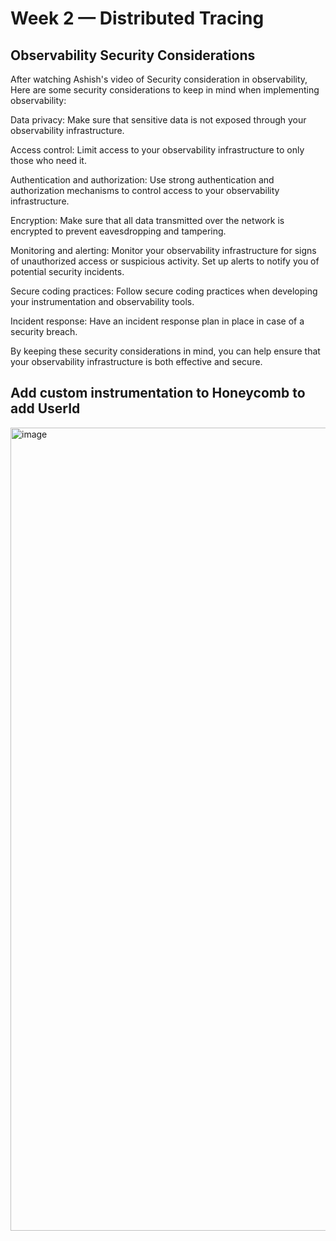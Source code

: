 # Week 2 — Distributed Tracing

## Observability Security Considerations

After watching Ashish's video of Security consideration in observability, Here are some security considerations to keep in mind when implementing observability:

Data privacy: Make sure that sensitive data is not exposed through your observability infrastructure.

Access control: Limit access to your observability infrastructure to only those who need it.

Authentication and authorization: Use strong authentication and authorization mechanisms to control access to your observability infrastructure.

Encryption: Make sure that all data transmitted over the network is encrypted to prevent eavesdropping and tampering.

Monitoring and alerting: Monitor your observability infrastructure for signs of unauthorized access or suspicious activity. Set up alerts to notify you of potential security incidents.

Secure coding practices: Follow secure coding practices when developing your instrumentation and observability tools.

Incident response: Have an incident response plan in place in case of a security breach.

By keeping these security considerations in mind, you can help ensure that your observability infrastructure is both effective and secure.


## Add custom instrumentation to Honeycomb to add UserId

<img width="1285" alt="image" src="https://user-images.githubusercontent.com/110344576/223659558-74e4c8d2-b326-45b6-b75a-3e530b2ee3e0.png">


